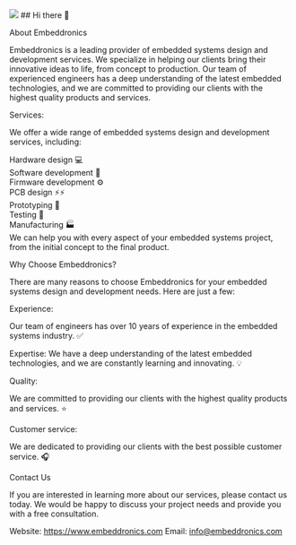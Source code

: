 
<img src="https://www.embeddronics.com/wp-content/uploads/2024/01/embedronic-logo-1-2048x778.png">
## Hi there 👋

About Embeddronics

Embeddronics is a leading provider of embedded systems design and development services. We specialize in helping our clients bring their innovative ideas to life, from concept to production. Our team of experienced engineers has a deep understanding of the latest embedded technologies, and we are committed to providing our clients with the highest quality products and services.

Services:

We offer a wide range of embedded systems design and development services, including:

Hardware design :computer: </br>
Software development :floppy_disk: </br>
Firmware development :gear: </br>
PCB design ⚡⚡ </br>
Prototyping :test_tube: </br>
Testing :microscope: </br>
Manufacturing :factory: </br>
We can help you with every aspect of your embedded systems project, from the initial concept to the final product.

Why Choose Embeddronics?

There are many reasons to choose Embeddronics for your embedded systems design and development needs. Here are just a few:

Experience: 

Our team of engineers has over 10 years of experience in the embedded systems industry. :white_check_mark:

Expertise: We have a deep understanding of the latest embedded technologies, and we are constantly learning and innovating. :bulb:

Quality: 

We are committed to providing our clients with the highest quality products and services. :star:


Customer service:

We are dedicated to providing our clients with the best possible customer service. :headphones:


Contact Us

If you are interested in learning more about our services, please contact us today. We would be happy to discuss your project needs and provide you with a free consultation.

Website: https://www.embeddronics.com
Email: info@embeddronics.com
